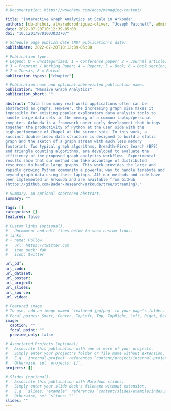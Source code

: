 ```yaml
---
# Documentation: https://wowchemy.com/docs/managing-content/

title: "Interactive Graph Analytics at Scale in Arkouda"
authors: [du-zhihui, alvaradorodriguez-oliver, "Joseph Patchett", admin]
date: 2022-07-20T10:12:39-05:00
doi: "10.1201/9781003033707"

# Schedule page publish date (NOT publication's date).
publishDate: 2022-07-20T10:12:39-05:00

# Publication type.
# Legend: 0 = Uncategorized; 1 = Conference paper; 2 = Journal article;
# 3 = Preprint / Working Paper; 4 = Report; 5 = Book; 6 = Book section;
# 7 = Thesis; 8 = Patent
publication_types: ["chapter"]

# Publication name and optional abbreviated publication name.
publication: "Massive Graph Analytics"
publication_short: ""

abstract: "Data from many real-world applications often can be
abstracted as graphs. However, the increasing graph size makes it
impossible for existing popular exploratory data analysis tools to
handle large data sets in the memory of a common laptop/personal
computer. Arkouda is a framework under early development that brings
together the productivity of Python at the user side with the
high-performance of Chapel at the server side. In this work, a
succinct double-index data structure is designed to build a static
graph and the sketch of a graph stream with much less memory
footprint. Two typical graph algorithms, Breadth-First Search (BFS)
and triangle counting algorithms, are developed to evaluate the
efficiency of the proposed graph analytics workflow.  Experimental
results show that our method can take advantage of distributed
resources to handle large graphs. This work provides the large and
rapidly growing Python community a powerful way to handle terabyte and
beyond graph data using their laptops. All our methods and code have
been implemented in Arkouda and are available from GitHub
(https://github.com/Bader-Research/arkouda/tree/streaming)."

# Summary. An optional shortened abstract.
summary: ""

tags: []
categories: []
featured: false

# Custom links (optional).
#   Uncomment and edit lines below to show custom links.
# links:
# - name: Follow
#   url: https://twitter.com
#   icon_pack: fab
#   icon: twitter

url_pdf:
url_code:
url_dataset:
url_poster:
url_project:
url_slides:
url_source:
url_video:

# Featured image
# To use, add an image named `featured.jpg/png` to your page's folder. 
# Focal points: Smart, Center, TopLeft, Top, TopRight, Left, Right, BottomLeft, Bottom, BottomRight.
image:
  caption: ""
  focal_point: ""
  preview_only: false

# Associated Projects (optional).
#   Associate this publication with one or more of your projects.
#   Simply enter your project's folder or file name without extension.
#   E.g. `internal-project` references `content/project/internal-project/index.md`.
#   Otherwise, set `projects: []`.
projects: []

# Slides (optional).
#   Associate this publication with Markdown slides.
#   Simply enter your slide deck's filename without extension.
#   E.g. `slides: "example"` references `content/slides/example/index.md`.
#   Otherwise, set `slides: ""`.
slides: ""
---
```

